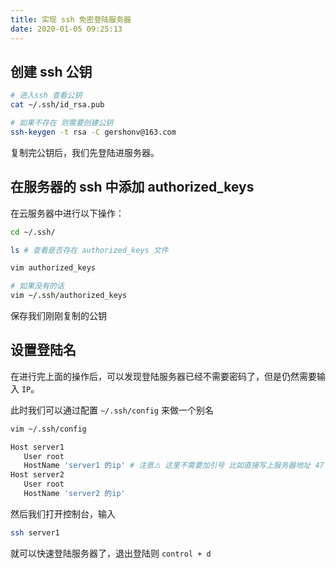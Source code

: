 ```yaml
---
title: 实现 ssh 免密登陆服务器
date: 2020-01-05 09:25:13
---
```


## 创建 ssh 公钥

```bash
# 进入ssh 查看公钥
cat ~/.ssh/id_rsa.pub

# 如果不存在 则需要创建公钥
ssh-keygen -t rsa -C gershonv@163.com
```

复制完公钥后，我们先登陆进服务器。

## 在服务器的 ssh 中添加 authorized_keys

在云服务器中进行以下操作：

```bash
cd ~/.ssh/

ls # 查看是否存在 authorized_keys 文件

vim authorized_keys

# 如果没有的话
vim ~/.ssh/authorized_keys
```

保存我们刚刚复制的公钥

## 设置登陆名

在进行完上面的操作后，可以发现登陆服务器已经不需要密码了，但是仍然需要输入 `IP`。

此时我们可以通过配置 `~/.ssh/config` 来做一个别名

```bash
vim ~/.ssh/config

Host server1
   User root
   HostName 'server1 的ip' # 注意⚠️ 这里不需要加引号 比如直接写上服务器地址 47.112.48.225
Host server2
   User root
   HostName 'server2 的ip'
```

然后我们打开控制台，输入

```bash
ssh server1
```

就可以快速登陆服务器了，退出登陆则 `control + d`